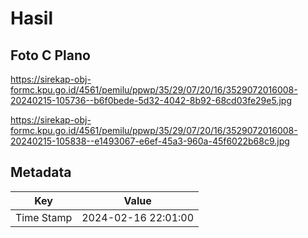 # Hasil

## Foto C Plano

https://sirekap-obj-formc.kpu.go.id/4561/pemilu/ppwp/35/29/07/20/16/3529072016008-20240215-105736--b6f0bede-5d32-4042-8b92-68cd03fe29e5.jpg

https://sirekap-obj-formc.kpu.go.id/4561/pemilu/ppwp/35/29/07/20/16/3529072016008-20240215-105838--e1493067-e6ef-45a3-960a-45f6022b68c9.jpg


## Metadata

| Key        | Value               |
| ---------- | ------------------- |
| Time Stamp | 2024-02-16 22:01:00 |



